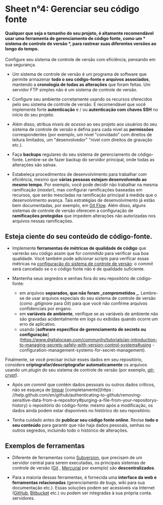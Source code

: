 # Sheet n°4: Gerenciar seu código fonte

#### Qualquer que seja o tamanho do seu projeto, é altamente recomendável usar uma ferramenta de gerenciamento de código fonte, como um * sistema de controle de versão *, para rastrear suas diferentes versões ao longo do tempo.

Configure seu sistema de controle de versão com eficiência, pensando em sua segurança.

* Um sistema de controle de versão é um programa de software que permite armazenar **todo o seu código-fonte e arquivos associados**, mantendo a **cronologia de todas as alterações** que foram feitas. Um servidor FTP simples não é um sistema de controle de versão.

* Configure seu ambiente corretamente usando os recursos oferecidos pelo seu sistema de controle de versão. É recomendável que você implemente forte **autenticação** e / ou **autenticação com chaves SSH** no início do seu projeto.

* Além disso, atribua *níveis de acesso* ao seu projeto aos usuários do seu sistema de controle de versão e defina para cada nível as **permissões** correspondentes (por exemplo, um nível "convidado" com direitos de leitura limitados, um "desenvolvedor" "nível com direitos de gravação etc.).

* Faça **backups** regulares do seu sistema de gerenciamento de código-fonte. Lembre-se de fazer backup do servidor principal, onde todas as alterações são salvas.

* Estabeleça procedimentos de desenvolvimento para trabalhar com eficiência, mesmo que **várias pessoas estejam desenvolvendo ao mesmo tempo**. Por exemplo, você pode decidir não trabalhar na mesma ramificação (_master_), mas configurar ramificações baseadas em recursos, que serão mescladas na ramificação principal à medida que o desenvolvimento avança. Tais estratégias de desenvolvimento já estão bem documentadas, por exemplo, em [Git Flow](https://nvie.com/posts/a-successful-git-branching-model/). Além disso, alguns sistemas de controle de versão oferecem a configuração de **ramificações protegidas** que impedem alterações não autorizadas nos arquivos nessas ramificações.

## Esteja ciente do seu conteúdo de código-fonte.


* Implemente **ferramentas de métricas de qualidade de código** que varrerão seu código assim que for _commitido_ para verificar sua boa qualidade. Você também pode adicionar scripts para verificar essas métricas na [configuração do sistema de controle de versão](https://git-scm.com/book/uz/v2/Customizing-Git-Git-Hooks): o _commit_ será cancelado se o o código fonte não é de qualidade suficiente.

* Mantenha seus segredos e senhas fora do seu repositório de código-fonte:
     * em arquivos **separados, que não foram _comprometidos _**. Lembre-se de usar arquivos especiais do seu sistema de controle de versão (como _.gitignore_ para _Git_) para que você não confirme arquivos confidenciais por engano.
     * em **variáveis de ambiente**, verifique se as variáveis de ambiente não são gravadas acidentalmente em *logs* ou exibidas quando ocorre um erro de aplicativo.
     * usando [**software específico de gerenciamento de secrets ou configuração**](https://www.digitalocean.com/community/tutorials/an-introduction-to-managing-secrets-safely-with-version-control-systems#using -configuration-management-systems-for-secret-management).
     
Finalmente, se você precisar incluir esses dados em seu repositório, considere **criptografar/descriptografar automaticamente** os arquivos usando um *plugin* do seu sistema de controle de versão (por exemplo, [_git-crypt_](https://github.com/AGWA/git-crypt)).

* Após um _commit_ que contém dados pessoais ou outros dados críticos, não se esqueça de [limpar](https://git-scm.com/book/en/v2/Git-Tools-Rewriting-History) [completamente](https : //help.github.com/en/github/authenticating-to-github/removing-sensitive-data-from-a-repository#purging-a-file-from-your-repositorys-history) o repositório do código-fonte: mesmo após a modificação, os dados ainda podem estar disponíveis no histórico do seu repositório.

* Tenha cuidado antes de **publicar seu código fonte online**. Revise **todo o seu conteúdo** para garantir que não haja dados pessoais, senhas ou outros segredos, incluindo todo o histórico de alterações.

## Exemplos de ferramentas

* Diferente de ferramentas como [Subversion](https://subversion.apache.org/), que precisam de um servidor central para serem executadas, os principais sistemas de controle de versão ([Git](https://git-scm.com/) , [Mercurial](https://www.mercurial-scm.org/) por exemplo) são **descentralizados**.

* Para a maioria dessas ferramentas, é fornecida uma **interface da web e ferramentas relacionadas** (gerenciamento de bugs, wiki para sua documentação etc.). Essas soluções podem ser acessíveis via Internet ([GitHub](https://github.com/), [Bitbucket](https://bitbucket.org/) etc.) ou podem ser integradas à sua própria conta. servidores.





